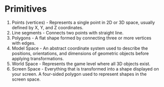 # Primitives

1. Points (vertices) - Represents a single point in 2D or 3D space, usually defined by X, Y, and Z coordinates.
2. Line segments - Connects two points with straight line.
3. Polygons - A flat shape formed by connecting three or more vertices with edges.
4. Model Space - An abstract coordinate system used to describe the positions, orientations, and dimensions of geometric objects before applying transformations.
5. World Space - Represents the game level where all 3D objects exist.
6. Screen Space - Everything that is transformed into a shape displayed on your screen. A four-sided polygon used to represent shapes in the screen space.

